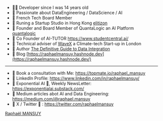 
- 👨‍💻 Developer since I was 14 years old
- 🔭 Passionate about DataEngineering / DataScience / AI
- 🌱 French Tech Board Member
- 🚀 Runing a Startup Studio in Hong Kong [elitizon](https://www.elitizon.com)
- 🤖 Founder and Board Member of QuantaLogic an AI Platform [quantalogic](https://www.quantalogic.app)
- 🤖 Co Founder of AI-TUTOR https://www.studentcentral.ai/
- 🌊 Technical adviser of [WaveX](https://www.linkedin.com/company/wavexocean/) a Climate-tech Start-up in London
- 📘 Author [The Definitive Guide to Data Integration](https://www.packtpub.com/en-us/product/the-definitive-guide-to-data-integration-9781837631919)
- 📕 Blog [https://raphaelmansuy.hashnode.dev](https://raphaelmansuy.hashnode.dev/)


-----


- 🔗 Book a consultation with Me:  https://topmate.io/raphael_mansuy
- 🔗 LinkedIn Profile: https://www.linkedin.com/in/raphaelmansuy/
- 🔗 Exponential AI 🧠,  Weekly NewsLetter: https://exponentialai.substack.com/
- 🔗 Medium articles abot AI and Data Engineering: https://medium.com/@raphael.mansuy
- 🔗 X / Twitter 🐥 : https://twitter.com/raphaelmansuy

<!--
**raphaelmansuy/raphaelmansuy** is a ✨ _special_ ✨ repository because its `README.md` (this file) appears on your GitHub profile.

Here are some ideas to get you started:

- 🔭 I’m currently working on ...
- 🌱 I’m currently learning ...
- 👯 I’m looking to collaborate on ...
- 🤔 I’m looking for help with ...
- 💬 Ask me about ...
- 📫 How to reach me: ...
- 😄 Pronouns: ...
- ⚡ Fun fact: ...
-->



<div class="badge-base LI-profile-badge" data-locale="en_US" data-size="medium" data-theme="light" data-type="VERTICAL" data-vanity="raphaelmansuy" data-version="v1"><a class="badge-base__link LI-simple-link" href="https://hk.linkedin.com/in/raphaelmansuy?trk=profile-badge">Raphaël MANSUY</a></div>
              
